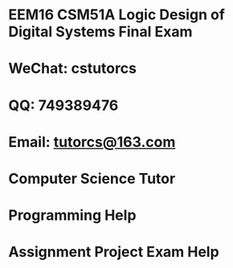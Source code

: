 # EEM16 CSM51A Logic Design of Digital Systems Final Exam
# WeChat: cstutorcs

# QQ: 749389476

# Email: tutorcs@163.com

# Computer Science Tutor

# Programming Help

# Assignment Project Exam Help
